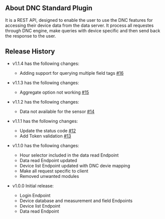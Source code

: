 ## About DNC Standard Plugin

It is a REST API, designed to enable the user to use the DNC features for accessing their device data from the data server. It process all requestes through DNC engine, make queries with device specific and then send back the response to the user.

## Release History

- v1.1.4 has the following changes:
  - Adding support for querying multiple field tags [#16](https://github.com/mcci-catena/DNC-Std-Plugin/commit/0de7349c63f763edbf7af23dbb8f55f2e5f45529)

- v1.1.3 has the following changes:
  - Aggregate option not working [#15](https://github.com/mcci-catena/DNC-Std-Plugin/commit/741308b73a2a1c0e0c1f50f71e721835e91d72e1)

- v1.1.2 has the following changes:
  - Data not available for the sensor [#14](https://github.com/mcci-catena/DNC-Std-Plugin/commit/fe6fd3f239bc535db96f9f03267a0e484c935f90)

- v1.1.1 has the following changes:
  - Update the status code [#12](https://github.com/mcci-catena/DNC-Std-Plugin/commit/feb93806c7ef869bf26fa69da5e932a4bd1f3df8)
  - Add Token validation [#13](https://github.com/mcci-catena/DNC-Std-Plugin/commit/1d869cf7457528a949d3486aefb0c4018c459f1c)

- v1.1.0 has the following changes:
  - Hour selector included in the data read Endpoint
  - Data read Endpoint updated
  - Device list Endpoint updated with DNC devie mapping
  - Make all request specific to client 
  - Removed unwanted modules

- v1.0.0 Initial release:
  - Login Endpoint
  - Device database and measurement and field Endpoints
  - Device list Endpoint
  - Data read Endpoint
